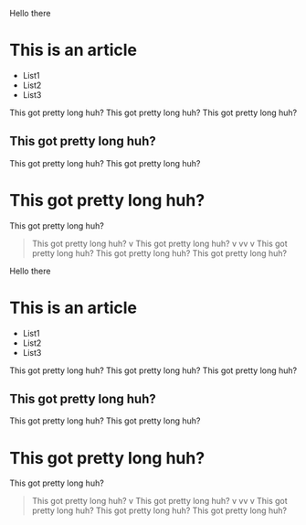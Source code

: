 Hello there
# This is an article

- List1
- List2
- List3

This got pretty long huh?
This got pretty long huh?
This got pretty long huh?
## This got pretty long huh?
This got pretty long huh?
This got pretty long huh?
# This got pretty long huh?
This got pretty long huh?
> This got pretty long huh?
> v
This got pretty long huh?
v
vv
v
This got pretty long huh?
This got pretty long huh?
This got pretty long huh?


Hello there
# This is an article

- List1
- List2
- List3

This got pretty long huh?
This got pretty long huh?
This got pretty long huh?
## This got pretty long huh?
This got pretty long huh?
This got pretty long huh?
# This got pretty long huh?
This got pretty long huh?
> This got pretty long huh?
> v
This got pretty long huh?
v
vv
v
This got pretty long huh?
This got pretty long huh?
This got pretty long huh?